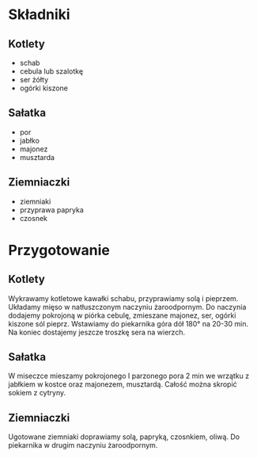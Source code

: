 # Składniki
## Kotlety
- schab
- cebula lub szalotkę 
- ser żółty
- ogórki kiszone
## Sałatka
- por
- jabłko
- majonez
- musztarda
## Ziemniaczki
- ziemniaki
- przyprawa papryka
- czosnek
# Przygotowanie
## Kotlety
Wykrawamy kotletowe kawałki schabu, przyprawiamy solą i pieprzem.
Układamy mięso w natłuszczonym naczyniu żaroodpornym. Do naczynia dodajemy pokrojoną w piórka cebulę, zmieszane majonez, ser, ogórki kiszone sól pieprz. Wstawiamy do piekarnika góra dół 180° na 20-30 min. Na koniec dostajemy jeszcze troszkę sera na wierzch.
## Sałatka
W miseczce mieszamy pokrojonego I parzonego pora 2 min we wrzątku z jabłkiem w kostce oraz majonezem, musztardą. Całość można skropić sokiem z cytryny.
## Ziemniaczki
Ugotowane ziemniaki doprawiamy solą, papryką, czosnkiem, oliwą. Do piekarnika w drugim naczyniu żaroodpornym.